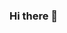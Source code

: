 ### Hi there 👋

<!--
**jayachandru001/jayachandru001** is a ✨ _special_ ✨ repository because its `README.md` (this file) appears on your GitHub profile.

Here are some ideas to get you started:

- 🔭 I’m currently working on Machine Learning
- 🌱 I’m currently learning Python,java
- 👯 I’m looking to collaborate on ......
- 🤔 I’m looking for help with ......
- 💬 Ask me about Nothing :)
- 📫 How to reach me: @jayachandru001 Tweet me
- 😄 Pronouns: Call me by name
- ⚡ Fun fact: I am goging to complete my PG but I don't know nothing
-->
